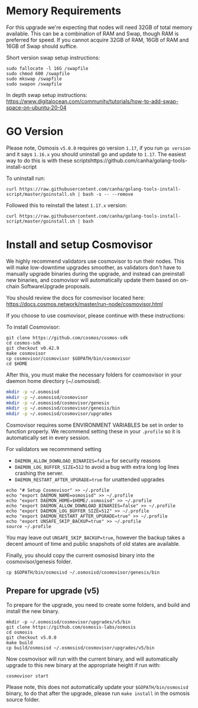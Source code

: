 # Memory Requirements

For this upgrade we're expecting that nodes will need 32GB of total memory available. This can be a combination of RAM and Swap, though RAM is preferred for speed. If you cannot acquire 32GB of RAM, 16GB of RAM and 16GB of Swap should suffice.

Short version swap setup instructions:
```
sudo fallocate -l 16G /swapfile
sudo chmod 600 /swapfile
sudo mkswap /swapfile
sudo swapon /swapfile
```

In depth swap setup instructions: https://www.digitalocean.com/community/tutorials/how-to-add-swap-space-on-ubuntu-20-04

# GO Version
Please note, Osmosis `v5.0.0` requires go version `1.17`, if you run `go version` and it says `1.16.x` you should uninstall go and update to `1.17`.
The easiest way to do this is with these scriptshttps://github.com/canha/golang-tools-install-script

To uninstall run:

```curl https://raw.githubusercontent.com/canha/golang-tools-install-script/master/goinstall.sh | bash -s -- --remove```

Followed this to reinstall the latest `1.17.x` version:

```curl https://raw.githubusercontent.com/canha/golang-tools-install-script/master/goinstall.sh | bash```

# Install and setup Cosmovisor

We highly recommend validators use cosmovisor to run their nodes. This will make low-downtime upgrades smoother,
as validators don't have to manually upgrade binaries during the upgrade, and instead can preinstall new binaries, and
cosmovisor will automatically update them based on on-chain SoftwareUpgrade proposals.

You should review the docs for cosmovisor located here: https://docs.cosmos.network/master/run-node/cosmovisor.html

If you choose to use cosmovisor, please continue with these instructions:

To install Cosmovisor:

```
git clone https://github.com/cosmos/cosmos-sdk
cd cosmos-sdk
git checkout v0.42.9
make cosmovisor
cp cosmovisor/cosmovisor $GOPATH/bin/cosmovisor
cd $HOME
```

After this, you must make the necessary folders for cosmosvisor in your daemon home directory (~/.osmosisd).

```sh
mkdir -p ~/.osmosisd
mkdir -p ~/.osmosisd/cosmovisor
mkdir -p ~/.osmosisd/cosmovisor/genesis
mkdir -p ~/.osmosisd/cosmovisor/genesis/bin
mkdir -p ~/.osmosisd/cosmovisor/upgrades
```

Cosmovisor requires some ENVIRONMENT VARIABLES be set in order to function properly.  We recommend setting these in
your `.profile` so it is automatically set in every session.

For validators we recommmend setting
- `DAEMON_ALLOW_DOWNLOAD_BINARIES=false` for security reasons
- `DAEMON_LOG_BUFFER_SIZE=512` to avoid a bug with extra long log lines crashing the server.
- `DAEMON_RESTART_AFTER_UPGRADE=true` for unattended upgrades

```
echo "# Setup Cosmovisor" >> ~/.profile
echo "export DAEMON_NAME=osmosisd" >> ~/.profile
echo "export DAEMON_HOME=$HOME/.osmosisd" >> ~/.profile
echo "export DAEMON_ALLOW_DOWNLOAD_BINARIES=false" >> ~/.profile
echo "export DAEMON_LOG_BUFFER_SIZE=512" >> ~/.profile
echo "export DAEMON_RESTART_AFTER_UPGRADE=true" >> ~/.profile
echo "export UNSAFE_SKIP_BACKUP=true" >> ~/.profile
source ~/.profile
```
You may leave out `UNSAFE_SKIP_BACKUP=true`, however the backup takes a decent amount of time and public snapshots of old states are available.

Finally, you should copy the current osmosisd binary into the cosmovisor/genesis folder.
```
cp $GOPATH/bin/osmosisd ~/.osmosisd/cosmovisor/genesis/bin
```


## Prepare for upgrade (v5)

To prepare for the upgrade, you need to create some folders, and build and install the new binary.

```
mkdir -p ~/.osmosisd/cosmovisor/upgrades/v5/bin
git clone https://github.com/osmosis-labs/osmosis
cd osmosis
git checkout v5.0.0
make build
cp build/osmosisd ~/.osmosisd/cosmovisor/upgrades/v5/bin
```

Now cosmovisor will run with the current binary, and will automatically upgrade to this new binary at the appropriate height if run with:
```
cosmovisor start
```

Please note, this does not automatically update your `$GOPATH/bin/osmosisd` binary, to do that after the upgrade, please run `make install` in the osmosis source folder.
